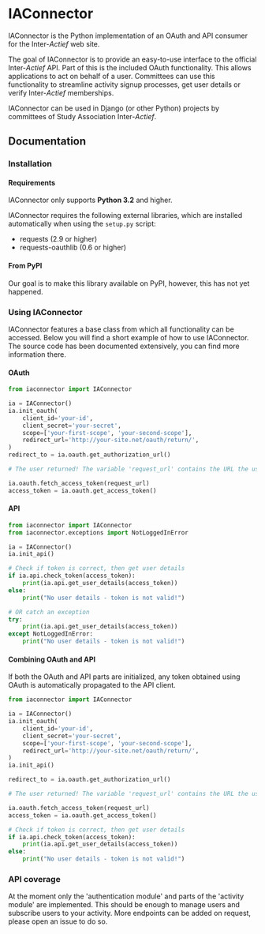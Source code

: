 # IAConnector

IAConnector is the Python implementation of an OAuth and API consumer for the Inter-_Actief_ web site.

The goal of IAConnector is to provide an easy-to-use interface to the official Inter-_Actief_ API. Part of this is the
included OAuth functionality. This allows applications to act on behalf of a user. Committees can use this functionality
to streamline activity signup processes, get user details or verify Inter-_Actief_ memberships.

IAConnector can be used in Django (or other Python) projects by committees of Study Association Inter-_Actief_.

## Documentation

### Installation

#### Requirements

IAConnector only supports **Python 3.2** and higher.

IAConnector requires the following external libraries, which are installed automatically when using the `setup.py` script:

- requests (2.9 or higher)
- requests-oauthlib (0.6 or higher)

#### From PyPI

Our goal is to make this library available on PyPI, however, this has not yet happened.

### Using IAConnector

IAConnector features a base class from which all functionality can be accessed. Below you will find a short example
of how to use IAConnector. The source code has been documented extensively, you can find more information there.

#### OAuth

```python
from iaconnector import IAConnector

ia = IAConnector()
ia.init_oauth(
    client_id='your-id',
    client_secret='your-secret',
    scope=['your-first-scope', 'your-second-scope'],
    redirect_url='http://your-site.net/oauth/return/',
)
redirect_to = ia.oauth.get_authorization_url()

# The user returned! The variable 'request_url' contains the URL the user was redirected to from the IA site

ia.oauth.fetch_access_token(request_url)
access_token = ia.oauth.get_access_token()
```

#### API

```python
from iaconnector import IAConnector
from iaconnector.exceptions import NotLoggedInError

ia = IAConnector()
ia.init_api()

# Check if token is correct, then get user details
if ia.api.check_token(access_token):
    print(ia.api.get_user_details(access_token))
else:
    print("No user details - token is not valid!")

# OR catch an exception
try:
    print(ia.api.get_user_details(access_token))
except NotLoggedInError:
    print("No user details - token is not valid!")
```

#### Combining OAuth and API

If both the OAuth and API parts are initialized, any token obtained using OAuth is automatically propagated to the API client.

```python
from iaconnector import IAConnector

ia = IAConnector()
ia.init_oauth(
    client_id='your-id',
    client_secret='your-secret',
    scope=['your-first-scope', 'your-second-scope'],
    redirect_url='http://your-site.net/oauth/return/',
)
ia.init_api()

redirect_to = ia.oauth.get_authorization_url()

# The user returned! The variable 'request_url' contains the URL the user was redirected to from the IA site

ia.oauth.fetch_access_token(request_url)
access_token = ia.oauth.get_access_token()

# Check if token is correct, then get user details
if ia.api.check_token(access_token):
    print(ia.api.get_user_details(access_token))
else:
    print("No user details - token is not valid!")
```

### API coverage

At the moment only the 'authentication module' and parts of the 'activity module' are implemented.
This should be enough to manage users and subscribe users to your activity.
More endpoints can be added on request, please open an issue to do so.
